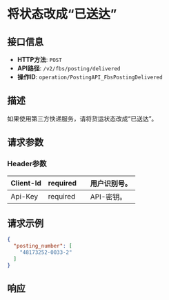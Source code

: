 # 将状态改成“已送达”

## 接口信息

- **HTTP方法**: `POST`
- **API路径**: `/v2/fbs/posting/delivered`
- **操作ID**: `operation/PostingAPI_FbsPostingDelivered`

## 描述

如果使用第三方快递服务，请将货运状态改成“已送达”。

## 请求参数

### Header参数

| Client-Id | required |  | 用户识别号。 |
|---|---|---|---|
| Api-Key | required |  | API-密钥。 |

## 请求示例

```json
{
  "posting_number": [
    "48173252-0033-2"
  ]
}
```

## 响应
